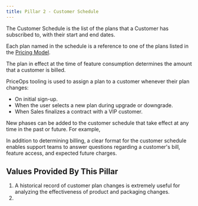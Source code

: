 ```yaml
---
title: Pillar 2 - Customer Schedule
---
```


The Customer Schedule is the list of the plans that a Customer
has subscribed to, with their start and end dates.

Each plan named in the schedule is a reference to one of the
plans listed in the [Pricing Model](./1-model.md).

The plan in effect at the time of feature consumption determines
the amount that a customer is billed.

PriceOps tooling is used to assign a plan to a customer whenever
their plan changes:

- On initial sign-up.
- When the user selects a new plan during upgrade or downgrade.
- When Sales finalizes a contract with a VIP customer.

New phases can be added to the customer schedule that take effect
at any time in the past or future.  For example, 

In addition to determining billing, a clear format for the
customer schedule enables support teams to answer questions
regarding a customer's bill, feature access, and expected future
charges.

## Values Provided By This Pillar

1. A historical record of customer plan changes is extremely
   useful for analyzing the effectiveness of product and
   packaging changes.
2. 
